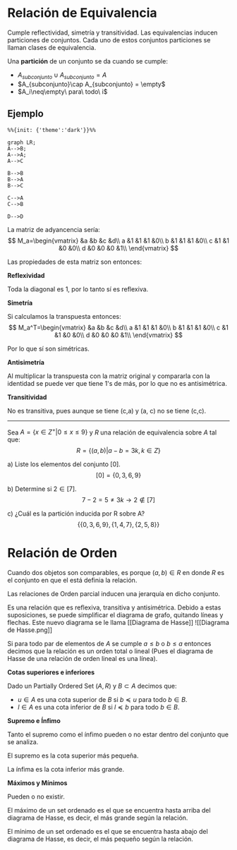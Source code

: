 # Relación de Equivalencia
Cumple reflectividad, simetría y transitividad. Las equivalencias inducen particiones de conjuntos. Cada uno de estos conjuntos particiones se llaman clases de equivalencia.

Una **partición** de un conjunto se da cuando se cumple:
* $A_{subconjunto}\cup A_{subconjunto} = A$
* $A_{subconjunto}\cap A_{subconjunto} = \empty$
* $A_i\neq\empty\ para\ todo\ i$

## Ejemplo
```mermaid
%%{init: {'theme':'dark'}}%%

graph LR;
A-->B;
A-->A;
A-->C

B-->B
B-->A
B-->C

C-->A
C-->B

D-->D
``` 

La matriz de adyancencia sería:
$$
M_a=\begin{vmatrix}
 &a &b &c &d\\
a &1 &1 &1 &0\\
b &1 &1 &1 &0\\
c &1 &1 &0 &0\\
d &0 &0 &0 &1\\
\end{vmatrix}
$$

Las propiedades de esta matriz son entonces:

**Reflexividad**

Toda la diagonal es 1, por lo tanto sí es reflexiva.

**Simetría**

Si calculamos la transpuesta entonces:
$$
M_a^T=\begin{vmatrix}
 &a &b &c &d\\
a &1 &1 &1 &0\\
b &1 &1 &1 &0\\
c &1 &1 &0 &0\\
d &0 &0 &0 &1\\
\end{vmatrix}
$$

Por lo que sí son simétricas.

**Antisimetría**

Al multiplicar la transpuesta con la matriz original y compararla con la identidad se puede ver que tiene 1's de más, por lo que no es antisimétrica.

**Transitividad**

No es transitiva, pues aunque se tiene (c,a) y (a, c) no se tiene (c,c).

---
Sea $A=\{x\in Z^+|0\leq x\leq9\}$ y $R$ una relación de equivalencia sobre $A$ tal que:
$$
R=\{(a,b)|a-b=3k,k\in Z\}
$$

a) Liste los elementos del conjunto [0].
$$
[0]=\{0,3,6,9\}
$$

b) Determine si $2\in[7]$.
$$
7-2=5\ne3k\rightarrow2\notin[7]
$$

c) ¿Cuál es la partición inducida por R sobre A?
$$
\{\{0,3,6,9\}, \{1,4,7\}, \{2,5,8\}\} 
$$

# Relación de Orden
Cuando dos objetos son comparables, es porque $(a,b)\in R$ en donde $R$ es el conjunto en que el está definia la relación.

Las relaciones de Orden parcial inducen una jerarquía en dicho conjunto.

Es una relación que es reflexiva, transitiva y antisimétrica. Debido a estas suposiciones, se puede simplificar el diagrama de grafo, quitando líneas y flechas. Este nuevo diagrama se le llama [[Diagrama de Hasse]]
![[Diagrama de Hasse.png]]

Si para todo par de elementos de $A$ se cumple $a \leq b$ o $b \leq a$ entonces decimos que la relación es un orden total o lineal (Pues el diagrama de Hasse de una relación de orden lineal es una línea). 

**Cotas superiores e inferiores**

Dado un Partially Ordered Set $(A,R)$ y $B\subset A$ decimos que:
* $u\in A$ es una cota superior de $B$ si $b\preccurlyeq u$ para todo $b\in B$.
* $l\in A$ es una cota inferior de $B$ si $l\preccurlyeq b$ para todo $b\in B$.

**Supremo e Ínfimo**

Tanto el supremo como el ínfimo pueden o no estar dentro del conjunto que se analiza.

El supremo es la cota superior más pequeña.

La ínfima es la cota inferior más grande.

**Máximos y Mínimos**

Pueden o no existir.

El máximo de un set ordenado es el que se encuentra hasta arriba del diagrama de Hasse, es decir, el más grande según la relación.

El mínimo de un set ordenado es el que se encuentra hasta abajo del diagrama de Hasse, es decir, el más pequeño según la relación.
